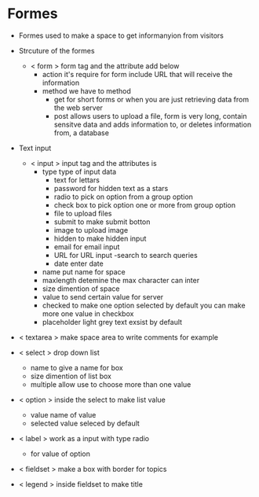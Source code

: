 # Formes 
* Formes used to make a space to get informanyion from visitors
* Strcuture of the formes
  - &lt; form &gt; form tag and the attribute add below
    - action it's require for form include URL that will receive the information
    - method we have to method 
      - get for short forms or when you are just retrieving data from the web server
      - post allows users to upload a file, form is very long, contain sensitve data and adds information to, or deletes information from, a database

* Text input
  - &lt; input &gt; input tag and the attributes is
    - type type of input data
      - text for lettars 
      - password for hidden text as a stars 
      - radio to pick on option from a group option
      - check box to pick option one or more from group option 
      - file to upload files
      - submit to make submit botton
      - image to upload image 
      - hidden to make hidden input 
      - email for email input
      - URL for URL input
      -search to search queries
      - date enter date
    - name put name for space
    - maxlength detemine the max character can inter
    - size dimention of space
    - value to send certain value for server
    - checked to make one option selected by default you can make more one value in checkbox
    - placeholder light grey text exsist by default 

* &lt; textarea &gt; make space area to write comments for example

* &lt; select &gt; drop down list 
  - name to give a name for box 
  - size dimention of list box 
  - multiple allow use to choose more than one value

* &lt; option &gt; inside the select to make list value
  - value name of value
  - selected value seleced by default

* &lt; label &gt; work as a input with type radio
  - for value of option 

* &lt; fieldset &gt; make a box with border for topics

* &lt; legend &gt; inside fieldset to make title 


 



